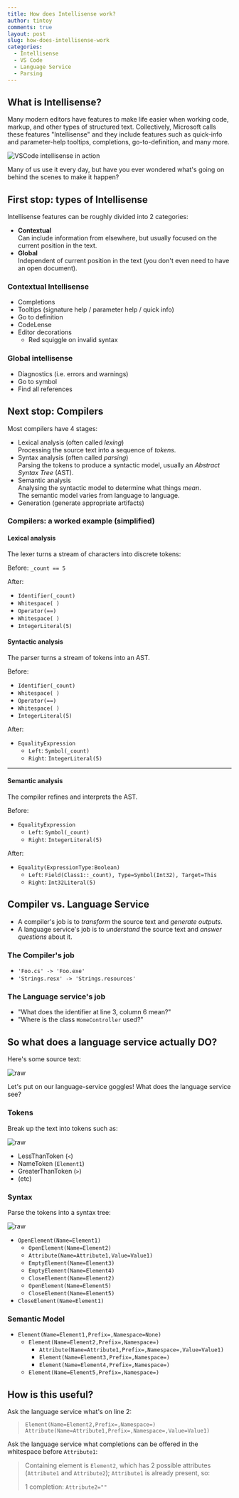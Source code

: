 ```yaml
---
title: How does Intellisense work?
author: tintoy
comments: true
layout: post
slug: how-does-intellisense-work
categories:
  - Intellisense
  - VS Code
  - Language Service
  - Parsing
---
```


## What is Intellisense?

Many modern editors have features to make life easier when working code, markup, and other types of structured text. Collectively, Microsoft calls these features "Intellisense" and they include features such as quick-info and parameter-help tooltips, completions, go-to-definition, and many more.

![VSCode intellisense in action](/assets/img/2017/intellisense-in-action.gif)

Many of us use it every day, but have you ever wondered what's going on behind the scenes to make it happen?
<!-- more -->

## First stop: types of Intellisense

Intellisense features can be roughly divided into 2 categories:

* **Contextual**  
  Can include information from elsewhere, but usually focused on the current position in the text.
* **Global**  
  Independent of current position in the text (you don't even need to have an open document).

### Contextual Intellisense

* Completions
* Tooltips (signature help / parameter help / quick info)
* Go to definition
* CodeLense
* Editor decorations
  * Red squiggle on invalid syntax

### Global intellisense

* Diagnostics (i.e. errors and warnings)
* Go to symbol
* Find all references

## Next stop: Compilers

Most compilers have 4 stages:

* Lexical analysis (often called _lexing_)  
  Processing the source text into a sequence of _tokens_.
* Syntax analysis (often called _parsing_)  
  Parsing the tokens to produce a syntactic model, usually an _Abstract Syntax Tree_ (AST).
* Semantic analysis  
  Analysing the syntactic model to determine what things _mean_.  
  The semantic model varies from language to language.
* Generation (generate appropriate artifacts)

### Compilers: a worked example (simplified)

#### Lexical analysis

The lexer turns a stream of characters into discrete tokens:

Before: `_count == 5`

After:

* `Identifier(_count)`
* `Whitespace( )`
* `Operator(==)`
* `Whitespace( )`
* `IntegerLiteral(5)`

#### Syntactic analysis

The parser turns a stream of tokens into an AST.

Before:

* `Identifier(_count)`
* `Whitespace( )`
* `Operator(==)`
* `Whitespace( )`
* `IntegerLiteral(5)`

After:

* `EqualityExpression`
  * `Left`: `Symbol(_count)`
  * `Right`: `IntegerLiteral(5)`

---

#### Semantic analysis

The compiler refines and interprets the AST.

Before:

* `EqualityExpression`
  * `Left`: `Symbol(_count)`
  * `Right`: `IntegerLiteral(5)`

After:

* `Equality(ExpressionType:Boolean)`
  * `Left`: `Field(Class1::_count), Type=Symbol(Int32), Target=This`
  * `Right`: `Int32Literal(5)`

## Compiler vs. Language Service

* A compiler's job is to _transform_ the source text and _generate outputs_.
* A language service's job is to _understand_ the source text and _answer questions_ about it.

### The Compiler's job

* `'Foo.cs' -> 'Foo.exe'`
* `'Strings.resx' -> 'Strings.resources'`

### The Language service's job

* "What does the identifier at line 3, column 6 mean?"
* "Where is the class `HomeController` used?"

## So what does a language service actually DO?

Here's some source text:

![raw](/assets/img/2017/ls-goggles-raw.jpg)

Let's put on our language-service goggles! What does the language service see?

### Tokens

Break up the text into tokens such as:

![raw](/assets/img/2017/ls-goggles-tokens.jpg)

* LessThanToken (`<`)
* NameToken (`Element1`)
* GreaterThanToken (`>`)
* (etc)

### Syntax

Parse the tokens into a syntax tree:

![raw](/assets/img/2017/ls-goggles-syntax.jpg)

* `OpenElement(Name=Element1)`
  * `OpenElement(Name=Element2)`
  * `Attribute(Name=Attribute1,Value=Value1)`
  * `EmptyElement(Name=Element3)`
  * `EmptyElement(Name=Element4)`
  * `CloseElement(Name=Element2)`
  * `OpenElement(Name=Element5)`
  * `CloseElement(Name=Element5)`
* `CloseElement(Name=Element1)`

### Semantic Model

* `Element(Name=Element1,Prefix=,Namespace=None)`
  * `Element(Name=Element2,Prefix=,Namespace=)`
    * `Attribute(Name=Attribute1,Prefix=,Namespace=,Value=Value1)`
    * `Element(Name=Element3,Prefix=,Namespace=)`
    * `Element(Name=Element4,Prefix=,Namespace=)`
  * `Element(Name=Element5,Prefix=,Namespace=)`

## How is this useful?

Ask the language service what's on line 2:

> `Element(Name=Element2,Prefix=,Namespace=)`
> `Attribute(Name=Attribute1,Prefix=,Namespace=,Value=Value1)`

Ask the language service what completions can be offered in the whitespace before `Attribute1`:

> Containing element is `Element2`, which has 2 possible attributes
> (`Attribute1` and `Attribute2`); `Attribute1` is already present, so:
>
> 1 completion: `Attribute2=""`
